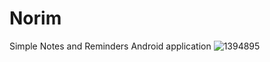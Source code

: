 # Norim
Simple Notes and Reminders Android application
![1394895](https://user-images.githubusercontent.com/59332509/83777680-52f8ae80-a6a7-11ea-9600-d5f21aeaf34f.jpg)


